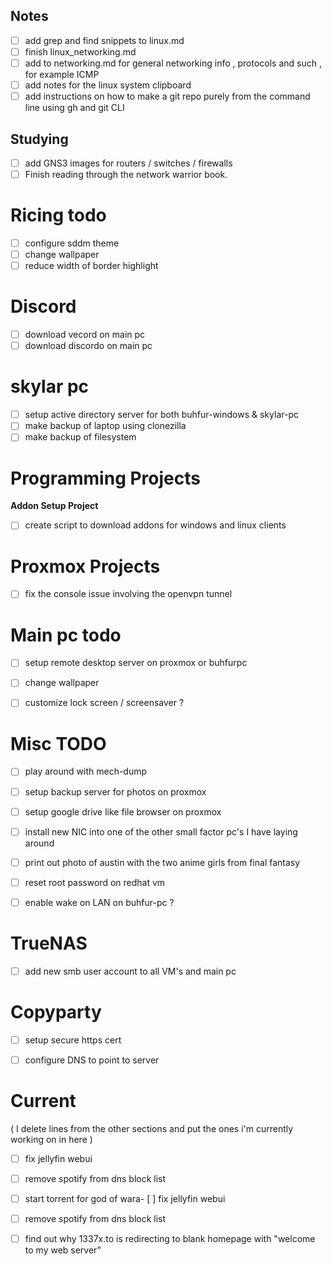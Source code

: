 
## Notes 

- [ ] add grep and find snippets to linux.md
- [ ] finish linux\_networking.md 
- [ ] add to networking.md for general networking info , protocols and such , for example ICMP 
- [ ] add notes for the linux system clipboard 
- [ ] add instructions on how to make a git repo purely from the command line using gh and git CLI 

## Studying 

- [ ] add GNS3 images for routers / switches / firewalls 
- [ ] Finish reading through the network warrior book.

# Ricing todo 

- [ ] configure sddm theme 
- [ ] change wallpaper 
- [ ] reduce width of border highlight 

# Discord 

- [ ] download vecord on main pc 
- [ ] download discordo on main pc 

# skylar pc 

- [ ] setup active directory server for both buhfur-windows & skylar-pc 
- [ ] make backup of laptop using clonezilla 
- [ ] make backup of filesystem 

# Programming Projects 

**Addon Setup Project**

- [ ] create script to download addons for windows and linux clients 

# Proxmox Projects 

- [ ] fix the console issue involving the openvpn tunnel 

# Main pc todo 

- [ ] setup remote desktop server on proxmox or buhfurpc 
- [ ] change wallpaper 
- [ ] customize lock screen / screensaver ? 


# Misc TODO 

- [ ] play around with mech-dump 
- [ ] setup backup server for photos on proxmox 
- [ ] setup google drive like file browser on proxmox 
- [ ] install new NIC into one of the other small factor pc's I have laying around 
- [ ] print out photo of austin with the two anime girls from final fantasy 
- [ ] reset root password on redhat vm 
- [ ] enable wake on LAN on buhfur-pc ?


# TrueNAS 

- [ ] add new smb user account to all VM's and main pc 

# Copyparty 

- [ ] setup secure https cert 
- [ ] configure DNS to point to server 



# Current 

( I delete lines from the other sections and put the ones i'm currently working on in here )

- [ ] fix jellyfin webui 
- [ ] remove spotify from dns block list 
- [ ] start torrent for god of wara- [ ] fix jellyfin webui 
- [ ] remove spotify from dns block list 
- [ ] find out why 1337x.to is redirecting to blank homepage with "welcome to my web server" 









